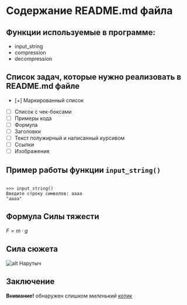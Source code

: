 # Содержание README.md файла
## Функции используемые в программе:
* input_string
* compression
* decompression
## Список задач, которые нужно реализовать в README.md файле
* [+] Маркированный список
* [ ] Список с чек-боксами
* [ ] Примеры кода
* [ ] Формула
* [ ] Заголовки
* [ ] Текст полужирный и написанный курсивом
* [ ] Ссылки
* [ ] Изображения
## Пример работы функции ```input_string()```
```

>>> input_string()
Введите строку символов: aaaa
"aaaa"

```
## Формула Силы тяжести
$F = m ⋅ g$

## Сила сюжета
![alt Нарутыч](https://upload.wikimedia.org/wikipedia/ru/1/11/Naruto-manga.jpg)

## Заключение
**Внимание!** обнаружен слишком *миленький* [котик](https://www.youtube.com/watch?v=EiyhBrxCXJ8)

